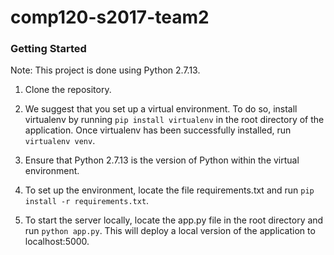 # comp120-s2017-team2

### Getting Started
Note: This project is done using Python 2.7.13.

1. Clone the repository.

2. We suggest that you set up a virtual environment. To do so, install virtualenv by running `pip install virtualenv` in the root directory of the application. Once virtualenv has been successfully installed, run `virtualenv venv`. 

3. Ensure that Python 2.7.13 is the version of Python within the virtual environment. 

4. To set up the environment, locate the file requirements.txt and run `pip install -r requirements.txt`.

5. To start the server locally, locate the app.py file in the root directory and run `python app.py`. This will deploy a local version of the application to localhost:5000. 